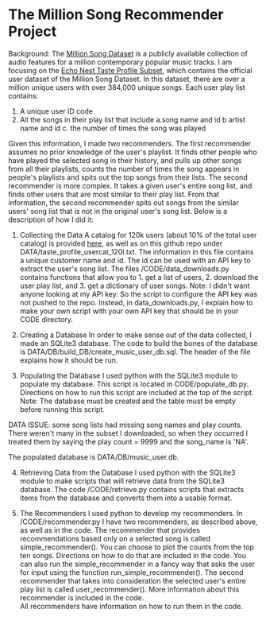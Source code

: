 The Million Song Recommender Project
=========================================

Background:  The [Million Song Dataset](http://labrosa.ee.columbia.edu/millionsong/) is a publicly available collection of audio features for a million contemporary popular music tracks.  I am focusing on the [Echo Nest Taste Profile Subset](http://labrosa.ee.columbia.edu/millionsong/tasteprofile), which contains the official user dataset of the Million Song Dataset. In this dataset, there are over a million unique users with over 384,000 unique songs.  Each user play list contains:

1. A unique user ID code
2. All the songs in their play list that include
	a.song name and id
	b artist name and id
	c. the number of times the song was played

Given this information, I made two recommenders.  The first recommender assumes no prior knowledge of the user's playlist. It finds other people who have played the selected song in their history, and pulls up other songs from all their playlists, counts the number of times the song appears in people's playlists and spits out the top songs from their lists.  The second recommender is more complex.  It takes a given user's entire song list, and finds other users that are most similar to their play list.  From that information, the second recommender spits out songs from the similar users' song list that is not in the original user's song list.  Below is a description of how I did it:

1. Collecting the Data
	A catalog for 120k users (about 10% of the total user catalog) is provided [here](http://labrosa.ee.columbia.edu/millionsong/sites/default/files/tasteprofile/taste_profile_usercat_120k.txt), as well as on this github repo under DATA/taste_profile_usercat_120l.txt.  The information in this file contains a unique customer name and id.  The id can be used with an API key to extract the user's song list.  The files /CODE/data_downloads.py contains functions that allow you to 1. get a list of users, 2. download the user play list, and 3. get a dictionary of user songs. Note: I didn't want anyone looking at my API key.  So the script to configure the API key was not pushed to the repo.  Instead, in data_downloads.py, I explain how to make your own script with your own API key that should be in your CODE directory.  

2. Creating a Database
	In order to make sense out of the data collected, I made an SQLite3 database.  The code to build the bones of the database is DATA/DB/build_DB/create_music_user_db.sql.  The header of the file explains how it should be run.

3. Populating the Database
	I used python with the SQLite3 module to populate my database.  This script is located in CODE/populate_db.py.  Directions on how to run this script are included at the top of the script.  Note:  The database must be created and the table must be empty before running this script.  

DATA ISSUE: some song lists had missing song names and play counts.  There weren't many in the subset I downloaded, so when they occurred I treated them by saying the play count = 9999 and the song_name is 'NA'.

The populated database is DATA/DB/music_user.db.

4. Retrieving Data from the Database
	I used python with the SQLite3 module to make scripts that will retrieve data from the SQLite3 database. The code /CODE/retrieve.py contains scripts that extracts items from the database and converts them into a usable format.

5. The Recommenders
	I used python to develop my recommenders.   In /CODE/recommender.py I have two recommenders, as described above, as well as in the code.  The recommender that provides recommendations based only on a selected song is called simple_recommender().  You can choose to plot the counts from the top ten songs.  Directions on how to do that are included in the code.  You can also run the simple_recommender in a fancy way that asks the user for input using the function run_simple_recommender().
	The second recommender that takes into consideration the selected user's entire play list is called user_recommender().   More information about this recommender is included in the code.  
	All recommenders have information on how to run them in the code.
